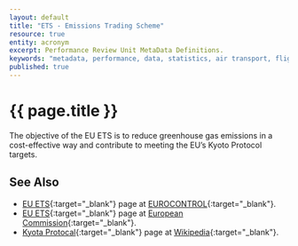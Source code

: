 ```yaml
---
layout: default
title: "ETS - Emissions Trading Scheme"
resource: true
entity: acronym
excerpt: Performance Review Unit MetaData Definitions.
keywords: "metadata, performance, data, statistics, air transport, flights, europe, delay, safety"
published: true
---
```


# {{ page.title }}

The objective of the EU ETS is to reduce greenhouse gas emissions in a
cost-effective way and contribute to meeting the EU’s Kyoto Protocol targets.

## See Also

* [EU ETS][etsECTRL]{:target="_blank"} page at [EUROCONTROL][ectrl]{:target="_blank"}.
* [EU ETS][etsEC]{:target="_blank"} page at [European Commission][ec]{:target="_blank"}.
* [Kyota Protocal][kyotoWP]{:target="_blank"} page at [Wikipedia][wp]{:target="_blank"}.

[etsECTRL]: <http://www.eurocontrol.int/articles/eu-emissions-trading-scheme-eu-ets> "EU ETS - EUROCONTROL"
[etsEC]: <https://ec.europa.eu/clima/policies/ets_en> "EU ETS - EC"
[kyotoWP]: <https://en.wikipedia.org/wiki/Kyoto_Protocol> "Kyoto Protocol - Wikipedia"
[wp]: <https://en.wikipedia.org> "Wikipedia"
[ec]: <https://ec.europa.eu/commission/index_en> "European Commission"
[ectrl]: <https://www.eurocontrol.int/> "EUROCONTROL"
